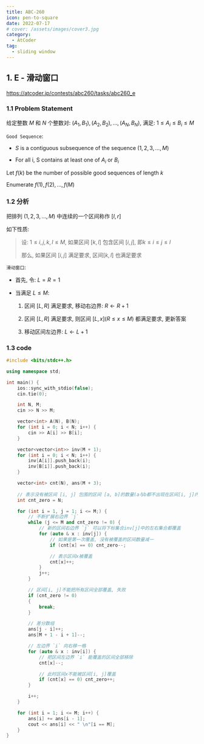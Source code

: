 ```yaml
---
title: ABC-260
icon: pen-to-square
date: 2022-07-17
# cover: /assets/images/cover3.jpg
category:
  - AtCoder
tag: 
  - sliding window
---
```


## 1. E - 滑动窗口

<https://atcoder.jp/contests/abc260/tasks/abc260_e>

### 1.1 Problem Statement

给定整数 $M$ 和 $N$ 个整数对: $(A_1, B_1), (A_2, B_2),..., (A_N, B_N)$, 满足: $1 \le A_i \le B_i \le M$

`Good Sequence`:

- $S$ is a contiguous subsequence of the sequence $(1,2,3,...,M)$

- For all i, S contains at least one of $A_i$ or $B_i$

Let $f(k)$ be the number of possible good sequences of length $k$

Enumerate $f(1), f(2), …, f(M)$

### 1.2 分析

把排列 $(1, 2, 3, ..., M)$ 中连续的一个区间称作 $[l, r]$

如下性质:

> 设: $1 \le i, j, k, l \le M$, 如果区间 $[k, l]$ 包含区间 $[i, j]$, 即$k \le i \le j \le l$
>
> 那么, 如果区间 $[i, j]$ 满足要求, 区间$[k, l]$ 也满足要求

`滑动窗口`:

- 首先, 令: $L = R = 1$

- 当满足 $L \le M$:
  
    1. 区间 $[L, R]$ 满足要求, 移动右边界: $R \leftarrow R + 1$

    2. 区间 $[L, R]$ 满足要求, 则区间 $[L, x] (R \le x \le M)$ 都满足要求, 更新答案

    3. 移动区间左边界: $L \leftarrow L + 1$

### 1.3 code

```cpp
#include <bits/stdc++.h>

using namespace std;

int main() {
    ios::sync_with_stdio(false);
    cin.tie(0);

    int N, M;
    cin >> N >> M;

    vector<int> A(N), B(N);
    for (int i = 0; i < N; i++) {
        cin >> A[i] >> B[i];
    }

    vector<vector<int>> inv(M + 1);
    for (int i = 0; i < N; i++) {
        inv[A[i]].push_back(i);
        inv[B[i]].push_back(i);
    }

    vector<int> cnt(N), ans(M + 3);
    
    // 表示没有被区间 [i, j] 包围的区间 [a, b]的数量(a与b都不出现在区间[i, j]内)
    int cnt_zero = N;

    for (int i = 1, j = 1; i <= M;) {
        // 不断扩展右边界 `j`
        while (j <= M and cnt_zero != 0) {
            // 新的区间右边界 `j` 可以将下标集合inv[j]中的左右集合都覆盖
            for (auto & x : inv[j]) {
                // 如果是第一次覆盖, 没有被覆盖的区间数量减一
                if (cnt[x] == 0) cnt_zero--;

                // 表示区间x被覆盖
                cnt[x]++;
            }
            j++;
        }

        // 区间[i, j]不能把所有区间全部覆盖, 失败
        if (cnt_zero != 0) 
        {
            break;
        }

        // 差分数组
        ans[j - i]++;
        ans[M + 1 - i + 1]--;

        // 左边界 `i` 向右移一格
        for (auto & x : inv[i]) {
            // 把区间左边界 `i` 能覆盖的区间全部移除
            cnt[x]--;

            // 此时区间x不能被区间[i, j]覆盖
            if (cnt[x] == 0) cnt_zero++;
        }

        i++;
    }

    for (int i = 1; i <= M; i++) {
        ans[i] += ans[i - 1];
        cout << ans[i] << " \n"[i == M];
    }
}
```
